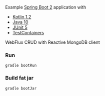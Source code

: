 Example [Spring Boot 2](http://projects.spring.io/spring-boot) application with

* [Kotlin 1.2](https://kotlinlang.org)
* [Java 10](http://openjdk.java.net)
* [JUnit 5](http://junit.org/junit5)
* [TestContainers](https://www.testcontainers.org)

WebFlux CRUD with Reactive MongoDB client

### Run
```
gradle bootRun
```

### Build fat jar
```
gradle bootJar
```
